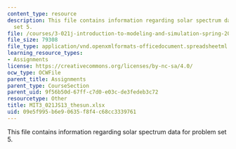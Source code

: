 ```yaml
---
content_type: resource
description: This file contains information regarding solar spectrum data for problem
  set 5.
file: /courses/3-021j-introduction-to-modeling-and-simulation-spring-2012/09e5f995b6e90635f8f4c68cc3339761_MIT3_021JS13_thesun.xlsx
file_size: 79308
file_type: application/vnd.openxmlformats-officedocument.spreadsheetml.sheet
learning_resource_types:
- Assignments
license: https://creativecommons.org/licenses/by-nc-sa/4.0/
ocw_type: OCWFile
parent_title: Assignments
parent_type: CourseSection
parent_uid: 9f56b50d-67ff-c7d0-e03c-de3fedeb3c72
resourcetype: Other
title: MIT3_021JS13_thesun.xlsx
uid: 09e5f995-b6e9-0635-f8f4-c68cc3339761
---
```

This file contains information regarding solar spectrum data for problem set 5.